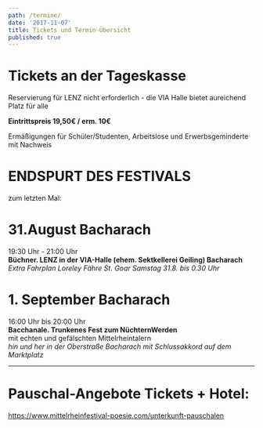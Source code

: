```yaml
---
path: /termine/
date: '2017-11-07'
title: Tickets und Termin-Übersicht
published: true
---
```



# Tickets an der Tageskasse 

Reservierung für LENZ  nicht erforderlich - die VIA Halle bietet aureichend Platz für alle

**Eintrittspreis  19,50€ / erm. 10€**    

Ermäßigungen für Schüler/Studenten, Arbeitslose und Erwerbsgeminderte mit Nachweis    
  

# ENDSPURT DES FESTIVALS     

zum letzten Mal:    
# 31.August Bacharach 
19:30 Uhr - 21:00 Uhr  
**Büchner. LENZ   in der VIA-Halle (ehem. Sektkellerei Geiling) Bacharach**   
*Extra Fahrplan Loreley Fähre St. Goar Samstag 31.8. bis 0.30 Uhr*   


# 1. September  Bacharach    
16:00 Uhr bis 20:00 Uhr  
**Bacchanale. Trunkenes Fest zum NüchternWerden**  
mit echten und gefälschten Mittelrheintalern        
*hin und her in der Oberstraße Bacharach mit Schlussakkord auf dem Marktplatz*     

---   

# Pauschal-Angebote Tickets + Hotel:   
<a class="links" href="https://www.mittelrheinfestival-poesie.com/unterkunft-pauschalen" target="_blank" rel="noopener noreferrer">
https://www.mittelrheinfestival-poesie.com/unterkunft-pauschalen   </a>      

